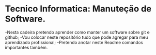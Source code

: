 # Tecnico Informatica: Manuteção de Software.

-Nesta cadeira pretendo aprender como manter um software sobre git e github;
-Vou colocar neste repositório tudo que pode agregar para meu aprendizado profissional;
-Pretendo anotar neste Readme comandos importantes também.
